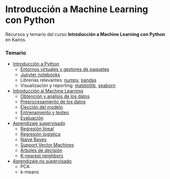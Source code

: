 Introducción a Machine Learning con Python
================

Recursos y temario del curso **Introducción a Machine Learning con Python** en Kairós.

### Temario
- [Introducción a Python](teoria/1.0_intro_python.ipynb)
    - [Entornos virtuales y gestores de paquetes](teoria/1.0_intro_python.ipynb#Entornos-virtuales)
    - [Jupyter notebooks](teoria/1.0_intro_python.ipynb#Jupyter)
    - Librerías relevantes: [numpy](teoria/1.0_intro_python.ipynb#Numpy), [pandas](teoria/1.0_intro_python.ipynb#Pandas)
    - Visualización y reporting: [matplotlib](teoria/1.0_intro_python.ipynb#Matplotlib), [seaborn](teoria/1.0_intro_python.ipynb#Seaborn)
- [Introducción al Machine Learning](teoria/2.0_intro_machine_learning.ipynb)
    - [Obtención y análisis de los datos](teoria/2.1_conseguir_y_analizar_los_datos.ipynb)
    - [Preprocesamiento de los datos](teoria/2.2_preprocesamiento_de_los_datos.ipynb)
    - [Elección del modelo](teoria/2.3_elegir_modelo_ml.ipynb)
    - [Entrenamiento y testeo](teoria/2.4_entrenar_probar_modelo.ipynb)
    - [Evaluación](teoria/2.5_evaluacion_modelo.ipynb)
- [Aprendizaje supervisado](teoria/3.0_aprendizaje_supervisado.ipynb)
    - [Regresión lineal](teoria/3.0_aprendizaje_supervisado.ipynb#Regresión-lineal)
    - [Regresión logística](teoria/3.0_aprendizaje_supervisado.ipynb#Regresión-logística)
    - [Naive Bayes](teoria/3.0_aprendizaje_supervisado.ipynb#Naive-Bayes)
    - [Support Vector Machines](teoria/3.0_aprendizaje_supervisado.ipynb#Support-Vector-Machines)
    - [Árboles de decisión](teoria/3.0_aprendizaje_supervisado.ipynb#Árboles-de-decisión)
    - [K-nearest neighbors](teoria/3.0_aprendizaje_supervisado.ipynb#K-nearest-neighbors)
- [Aprendizaje no supervisado](teoria/4.0_aprendizaje_no_supervisado.ipynb)
    - PCA
    - k-means